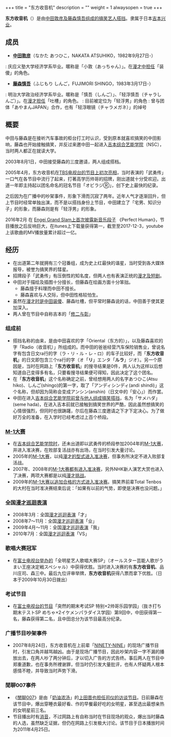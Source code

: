 +++
title = "东方收音机"
description = ""
weight = 1
alwaysopen = true
+++

**东方收音机**（）是由[中田敦彦及](中田敦彦 "wikilink")[藤森慎吾组成的搞笑艺人搭挡](藤森慎吾 "wikilink")。隶属于日本[吉本兴业](吉本兴业 "wikilink")。

成员
----

-   **[中田敦彦](中田敦彦 "wikilink")**（なかた あつひこ，NAKATA
    ATSUHIKO，1982年9月27日-）

:   庆应义塾大学经济学系毕业。暱称是「小敦（あっちゃん）」。在[漫才中担任](漫才 "wikilink")「装傻」的角色。

-   **[藤森慎吾](藤森慎吾 "wikilink")**（ふじもり しんご，FUJIMORI
    SHINGO，1983年3月17日-）

:   明治大学政治经济学系毕业。暱称是「慎吾（しんご）」、「轻浮慎吾（チャラしんご）」。在[漫才担任](漫才 "wikilink")「吐槽」的角色。
:   目前被定位为「轻浮男」的角色
:   曾与团体「あやまんJAPAN」合作，也有「轻浮眼镜（チャラメガネ）」的绰号

概要
----

中田与藤森是在接听汽车事故的柜台打工时认识，受到原本就喜欢搞笑的中田影响，藤森也开始接触搞笑，并反过来邀中田一起进入[吉本综合艺能学院](吉本综合艺能学院 "wikilink")（NSC），当时两人都正在就读大学。

2003年8月1日，中田接受藤森的三度邀请，两人组成搭档。

2005年4月，东方收音机在[TBS电视台的节目上初次亮相](TBS电视台 "wikilink")，当时表演的「武勇传」一口气在各节目中流行了起来，打著高学历帅哥的招牌，刚出道就十分受欢迎。出道一年即主持起以团名命名的冠名节目「オビラジⓇ」，创下史上最快的纪录。

之后因为在广播中的吵架事件，形象下滑而沉寂了两年。近年人气才逐渐回升，但上节目时经常单独出演，而不是以搭挡身份上节目，中田建立了「宅男、知识分子」的形象，而藤森则是有「轻浮男」的形象。

2016年2月 在 [Engei Grand
Slam上首次披露新音乐段子](Engei_Grand_Slam "wikilink") 《Perfect
Human》，节目播放之后反响巨大，在itunes上下载量获得第一，截至至2017-12-3，youtube上该歌曲的MV播放量累计超过一亿。

经历
----

-   在出道第二年就拥有三个冠番组，成为史上红最快的谐星，当时受到各大媒体报导，被誉为搞笑界的彗星。
-   招牌段子「武勇传」有压倒性的知名度，但两人也有表演正统的[漫才及短剧](漫才 "wikilink")。
-   中田对于描绘及插图十分擅长，但藤森在绘画方面十分笨拙。
    -   藤森擅于料理而中田不擅长。
    -   藤森喜欢与人交际，但中田性格较怕生。
-   虽然在[漫才时是中田装傻](漫才 "wikilink")、藤森吐槽，但平常时藤森说的话，中田善于使其更加深入。
-   两人曾在节目中自称吉本的「[修二与彰](修二与彰 "wikilink")」

### 组成前

-   搭挡名称的由来，是由中田喜欢的字「Oriental（东方的）」，以及藤森喜欢的字「Radio（收音机）」所组成的。而中田的爸爸经营汽车保险销售业，曾说名字有包含日文ra行的字（ラ・リ・ル・レ・ロ）的车子比较好，而「**东方收音机**」的日文即包含三个ra行的字（オ「**リ**」エンタ「**ルラ**」ジオ）。另一个原因是，当时在网路上「**东方收音机**」的搜寻结果是0件，两人认为这样以后想知道自己变得多有名，只要看搜寻结果便可得知，因此决定了这个团名。
-   在「**东方收音机**」这个名称确定之前，曾经想用两人的名字あつひこ(Atsu
    hiko)、しんご(shingo)的第一字，取了「アンディシンディ(andi
    shindi)」这个名称，但却因为简称会变成アンシン(anshin)（日文中的「安心」）而作罢。
-   中田在进入[吉本综合艺能学院前曾与他人组成搞笑搭挡](吉本综合艺能学院 "wikilink")，名为「サメハダ」(seme
    hada)，在进入吉本前就已接触到搞笑世界的严酷，因此虽然想搞笑的心情很强烈，但同时也很踌躇，尔后在藤森三度邀请之下才下定决心。为了做好万全的准备，在入学时已经考虑过上百个桥段。

### [M-1大赛](M1大赛 "wikilink")

-   在[吉本综合艺能学院时](吉本综合艺能学院 "wikilink")，还未出道即以武勇传的桥段参加2004年的[M-1大赛](M1大赛 "wikilink")，并进入准决赛，在败部复活战亦有出场，在当时引发大量讨论。
-   2005年的[M-1大赛](M1大赛 "wikilink")，以纯[漫才的型式进入准决赛](漫才 "wikilink")，但事务所决定不进入败部复活战。
-   2007年、2008年的[M-1大赛都有进入准决赛](M1大赛 "wikilink")，另外NHK新人演艺大赏也进入了决赛，两项大赛都是以纯[漫才挑战](漫才 "wikilink")。
-   2009年的[M-1大赛以追加合格的方式进入准决赛](M1大赛 "wikilink")。搞笑界前辈Total
    Tenbos的大村在当时准决赛结束后说：「如果有以前的气势，即使是决赛也没问题。」

### 全国[漫才巡迴表演](漫才 "wikilink")

-   2008年3月：全国[漫才巡迴表演](漫才 "wikilink")「才」
-   2008年7～11月：全国[漫才巡迴表演](漫才 "wikilink")「业」
-   2009年4月～11月：全国[漫才巡迴表演](漫才 "wikilink")「我」
-   2010年7月：全国[漫才巡迴表演](漫才 "wikilink")「VS」

### 歌唱大赛冠军

-   在[富士电视台举办的](富士电视台 "wikilink")「全明星艺人歌唱大赛SP」（オールスター芸能人歌がうまい王座决定戦スペシャル）中获得优胜。当时进入决赛的有**东方收音机**、品川庄司、森三中。最后九位评审举牌，**东方收音机**获得八票而拿下优胜。（日本于2009年10月30日拨出）

### 考试节目

-   在[富士电视台的节目](富士电视台 "wikilink")「突然的期末考试SP
    特别×2帅哥乐园学园」（抜き打ち期末テストSP
    めちゃ×2イケメンパラダイス学园）第9回中，中田获得第一名，藤森获得第二名，且中田总分为该节目最高分纪录。

### 广播节目吵架事件

-   2007年8月24日，东方收音机在上前辈「[NINETY-NINE](NINETY-NINE "wikilink")」的现场广播节目时，引发口角并越骂越凶。由于是现场广播节目，因此吵架内容一字不漏的播放出去，在两人吵了两分钟后，才以切入广告的方式告终。事后两人在节目中郑重道歉，也在事务所裡谢罪，但当时仍引发大量批评，也有人怀疑两人根本感情不睦，并导致当时声势下滑。

### 閒聊007事件

-   《[閒聊007](閒聊007 "wikilink")》是由「[奶油浓汤](奶油浓汤_(搞笑组合) "wikilink")」的[上田晋也担任司仪的访谈节目](上田晋也 "wikilink")。日前藤森在该节目中，爆出穿睡衣最好看、作的早餐最好吃的女明星，甚至选出最想亲热的女明星前三名。
-   节目播出时有[消音](自主规制音 "wikilink")，不过网路上有自称当时在节目现场的观众，爆出当时藤森的人选，虽然缺乏证据，但仍在网路上引发极大讨论。该节目于日本播放时间为2011年4月25日。

